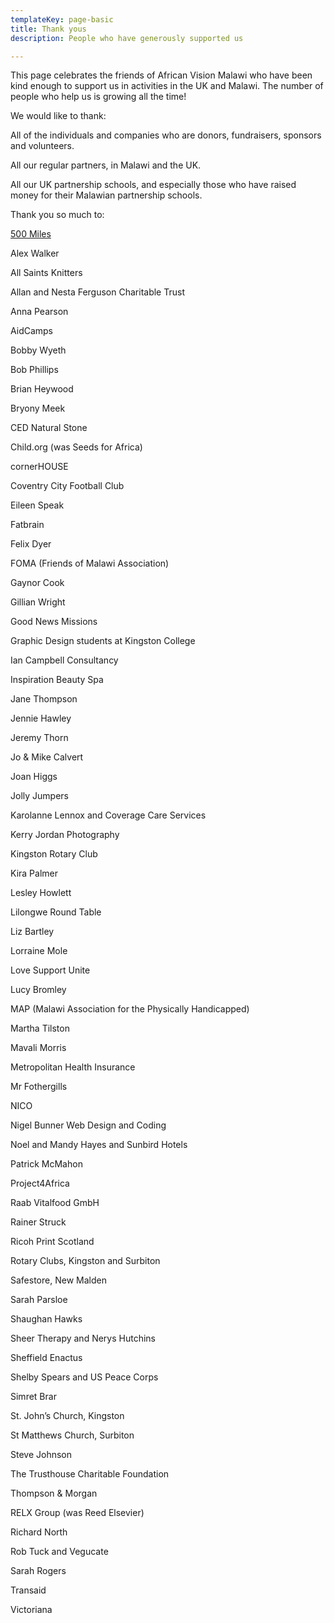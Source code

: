 ```yaml
---
templateKey: page-basic
title: Thank yous
description: People who have generously supported us

---
```

This page celebrates the friends of African Vision Malawi who have been kind enough to support us in activities in the UK and Malawi. The number of people who help us is growing all the time!

We would like to thank:

All of the individuals and companies who are donors, fundraisers, sponsors and volunteers.

All our regular partners, in Malawi and the UK.

All our UK partnership schools, and especially those who have raised money for their Malawian partnership schools.

Thank you so much to:

[500 Miles](http://www.500miles.co.uk/ "500 Miiles")

Alex Walker

All Saints Knitters

Allan and Nesta Ferguson Charitable Trust

Anna Pearson

AidCamps

Bobby Wyeth

Bob Phillips

Brian Heywood

Bryony Meek

CED Natural Stone

Child.org (was Seeds for Africa)

cornerHOUSE

Coventry City Football Club

Eileen Speak

Fatbrain

Felix Dyer

FOMA (Friends of Malawi Association)

Gaynor Cook

Gillian Wright

Good News Missions

Graphic Design students at Kingston College

Ian Campbell Consultancy

Inspiration Beauty Spa

Jane Thompson

Jennie Hawley

Jeremy Thorn

Jo & Mike Calvert

Joan Higgs

Jolly Jumpers

Karolanne Lennox and Coverage Care Services

Kerry Jordan Photography

Kingston Rotary Club

Kira Palmer

Lesley Howlett

Lilongwe Round Table

Liz Bartley

Lorraine Mole

Love Support Unite

Lucy Bromley

MAP (Malawi Association for the Physically Handicapped)

Martha Tilston

Mavali Morris

Metropolitan Health Insurance

Mr Fothergills

NICO

Nigel Bunner Web Design and Coding

Noel and Mandy Hayes and Sunbird Hotels

Patrick McMahon

Project4Africa

Raab Vitalfood GmbH

Rainer Struck

Ricoh Print Scotland

Rotary Clubs, Kingston and Surbiton

Safestore, New Malden

Sarah Parsloe

Shaughan Hawks

Sheer Therapy and Nerys Hutchins

Sheffield Enactus

Shelby Spears and US Peace Corps

Simret Brar

St. John’s Church, Kingston

St Matthews Church, Surbiton

Steve Johnson

The Trusthouse Charitable Foundation

Thompson & Morgan

RELX Group (was Reed Elsevier)

Richard North

Rob Tuck and Vegucate

Sarah Rogers

Transaid

Victoriana